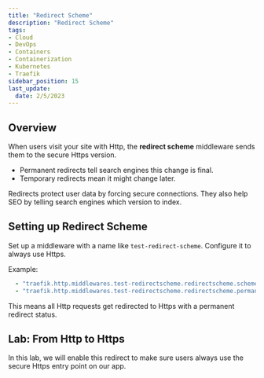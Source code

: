 ```yaml
---
title: "Redirect Scheme"
description: "Redirect Scheme"
tags: 
- Cloud
- DevOps
- Containers
- Containerization
- Kubernetes
- Traefik
sidebar_position: 15
last_update:
  date: 2/5/2023
---
```



## Overview

When users visit your site with Http, the **redirect scheme** middleware sends them to the secure Https version. 

- Permanent redirects tell search engines this change is final. 
- Temporary redirects mean it might change later.

Redirects protect user data by forcing secure connections. They also help SEO by telling search engines which version to index.


## Setting up Redirect Scheme 

Set up a middleware with a name like `test-redirect-scheme`. Configure it to always use Https.

Example:

```yaml
  - "traefik.http.middlewares.test-redirectscheme.redirectscheme.scheme=https"
  - "traefik.http.middlewares.test-redirectscheme.redirectscheme.permanent=true"
```

This means all Http requests get redirected to Https with a permanent redirect status.


## Lab: From Http to Https

In this lab, we will enable this redirect to make sure users always use the secure Https entry point on our app.